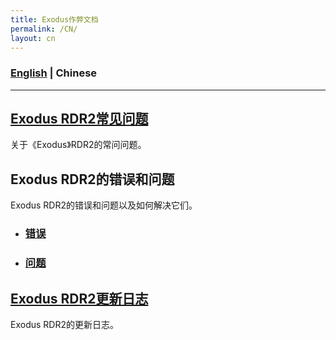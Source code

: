 ```yaml
---
title: Exodus作弊文档
permalink: /CN/
layout: cn
---
```

### [English](/) | Chinese
---
## [Exodus RDR2常见问题](/CN/FAQ)
关于《Exodus》RDR2的常问问题。

## Exodus RDR2的错误和问题
Exodus RDR2的错误和问题以及如何解决它们。
- ### [错误](/CN/Errors)
- ### [问题](/CN/Issues)

## [Exodus RDR2更新日志](/Changelogs)
Exodus RDR2的更新日志。
